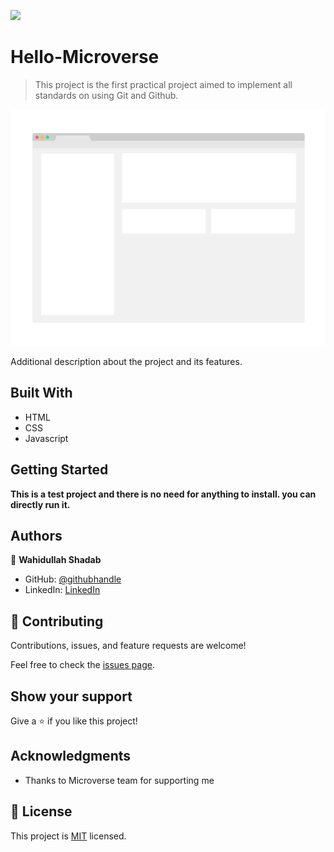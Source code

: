 ![](https://img.shields.io/badge/Microverse-blueviolet)

# Hello-Microverse

> This project is the first practical project aimed to implement all standards on using Git and Github.

![screenshot](./app_screenshot.png)

Additional description about the project and its features.

## Built With

- HTML
- CSS
- Javascript

## Getting Started

**This is a test project and there is no need for anything to install. you can directly run it.**


## Authors

👤 **Wahidullah Shadab**

- GitHub: [@githubhandle](https://github.com/shadabwahidullah)
- LinkedIn: [LinkedIn](https://www.linkedin.com/in/wahidullah-shadab-2712031a3)


## 🤝 Contributing

Contributions, issues, and feature requests are welcome!

Feel free to check the [issues page](../../issues/).

## Show your support

Give a ⭐️ if you like this project!

## Acknowledgments

- Thanks to Microverse team for supporting me

## 📝 License

This project is [MIT](./MIT.md) licensed.
